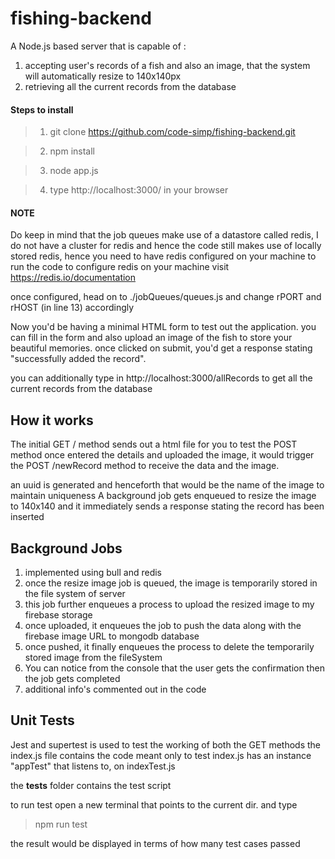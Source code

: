 # fishing-backend
A Node.js based server that is capable of :
1. accepting user's records of a fish and also an image, that the system will automatically resize to 140x140px
2. retrieving all the current records from the database

#### Steps to install
>1. git clone https://github.com/code-simp/fishing-backend.git

>2. npm install

>3. node app.js

>4. type http://localhost:3000/ in your browser

#### NOTE
Do keep in mind that the job queues make use of a datastore called redis,
I do not have a cluster for redis and hence the code still makes use of locally stored redis, 
hence you need to have redis configured on your machine to run the code
to configure redis on your machine visit https://redis.io/documentation

once configured, head on to ./jobQueues/queues.js
and change rPORT and rHOST (in line 13) accordingly

Now you'd be having a minimal HTML form to test out the application.
you can fill in the form and also upload an image of the fish to store your beautiful memories.
once clicked on submit, you'd get a response stating "successfully added the record".

you can additionally type in http://localhost:3000/allRecords
to get all the current records from the database

## How it works

The initial GET / method sends out a html file for you to test the POST method
once entered the details and uploaded the image,
it would trigger the POST /newRecord method to receive the data and the image.

an uuid is generated and henceforth that would be the name of the image to maintain uniqueness
A background job gets enqueued to resize the image to 140x140
and it immediately sends a response stating the record has been inserted

## Background Jobs

1. implemented using bull and redis
2. once the resize image job is queued, the image is temporarily stored in the file system of server
3. this job further enqueues a process to upload the resized image to my firebase storage
4. once uploaded, it enqueues the job to push the data along with the firebase image URL to mongodb database
5. once pushed, it finally enqueues the process to delete the temporarily stored image from the fileSystem
6. You can notice from the console that the user gets the confirmation then the job gets completed
7. additional info's commented out in the code

## Unit Tests

Jest and supertest is used to test the working of both the GET methods 
the index.js file contains the code meant only to test
index.js has an instance "appTest" that listens to, on indexTest.js

the __tests__ folder contains the test script 

to run test open a new terminal that points to the current dir. and type 
>npm run test

the result would be displayed in terms of how many test cases passed


